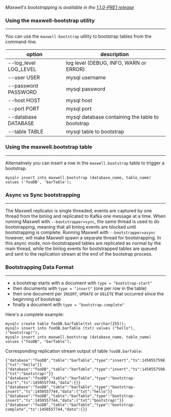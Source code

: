 *Maxwell's bootstrapping is available in the [1.1.0-PRE1 release](https://github.com/zendesk/maxwell/releases/tag/v1.1.0-PRE1)*

### Using the maxwell-bootstrap utility
***
You can use the `maxwell-bootstrap` utility to bootstrap tables from the command-line.

option                                        | description
--------------------------------------------- | -----------
--log_level LOG_LEVEL                         | log level (DEBUG, INFO, WARN or ERROR)
--user USER                                   | mysql username
--password PASSWORD                           | mysql password
--host HOST                                   | mysql host
--port PORT                                   | mysql port
--database DATABASE                           | mysql database containing the table to bootstrap
--table TABLE                                 | mysql table to bootstrap

### Using the maxwell.bootstrap table
***
Alternatively you can insert a row in the `maxwell.bootstrap` table to trigger a bootstrap.

```
mysql> insert into maxwell.bootstrap (database_name, table_name) values ('fooDB', 'barTable');
```

### Async vs Sync bootstrapping
***
The Maxwell replicator is single threaded; events are captured by one thread from the binlog and replicated to Kafka one message at a time.
When running Maxwell with `--bootstrapper=sync`, the same thread is used to do bootstrapping, meaning that all binlog events are blocked until bootstrapping is complete.
Running Maxwell with `--bootstrapper=async` however, will make Maxwell spawn a separate thread for bootstrapping.
In this async mode, non-bootstrapped tables are replicated as normal by the main thread, while the binlog events for bootstrapped tables are queued and sent to the replication stream at the end of the bootstrap process.

### Bootstrapping Data Format
***

* a bootstrap starts with a document with `type = "bootstrap-start"`
* then documents with `type = "insert"` (one per row in the table)
* then one document per `INSERT`, `UPDATE` or `DELETE` that occurred since the beginning of bootstrap
* finally a document with `type = "bootstrap-complete"`

Here's a complete example:
```
mysql> create table fooDB.barTable(txt varchar(255));
mysql> insert into fooDB.barTable (txt) values ("hello"), ("bootstrap!");
mysql> insert into maxwell.bootstrap (database_name, table_name) values ("fooDB", "barTable");
```
Corresponding replication stream output of table `fooDB.barTable`:
```
{"database":"fooDB","table":"barTable","type":"insert","ts":1450557598,"xid":13,"data":{"txt":"hello"}}
{"database":"fooDB","table":"barTable","type":"insert","ts":1450557598,"xid":13,"data":{"txt":"bootstrap!"}}
{"database":"fooDB","table":"barTable","type":"bootstrap-start","ts":1450557744,"data":{}}
{"database":"fooDB","table":"barTable","type":"bootstrap-insert","ts":1450557744,"data":{"txt":"hello"}}
{"database":"fooDB","table":"barTable","type":"bootstrap-insert","ts":1450557744,"data":{"txt":"bootstrap!"}}
{"database":"fooDB","table":"barTable","type":"bootstrap-complete","ts":1450557744,"data":{}}
```

<script>
  jQuery(document).ready(function () {
    jQuery("table").addClass("table table-condensed table-bordered table-hover");
  });
</script>
